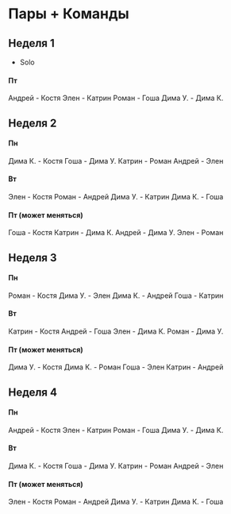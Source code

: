 # Пары + Команды

## Неделя 1

- Solo

#### Пт
Андрей - Костя
Элен - Катрин
Роман - Гоша
Дима У. - Дима К.

## Неделя 2

#### Пн
Дима К. - Костя
Гоша - Дима У.
Катрин - Роман
Андрей - Элен

#### Вт
Элен - Костя
Роман - Андрей
Дима У. - Катрин
Дима К. - Гоша

#### Пт (может меняться)
Гоша - Костя
Катрин - Дима К.
Андрей - Дима У.
Элен - Роман

## Неделя 3

#### Пн
Роман - Костя
Дима У. - Элен
Дима К. - Андрей
Гоша - Катрин

#### Вт
Катрин - Костя
Андрей - Гоша
Элен - Дима К.
Роман - Дима У.

#### Пт (может меняться)
Дима У. - Костя
Дима К. - Роман
Гоша - Элен
Катрин - Андрей

## Неделя 4

#### Пн
Андрей - Костя
Элен - Катрин
Роман - Гоша
Дима У. - Дима К.

#### Вт
Дима К. - Костя
Гоша - Дима У.
Катрин - Роман
Андрей - Элен

#### Пт (может меняться)
Элен - Костя
Роман - Андрей
Дима У. - Катрин
Дима К. - Гоша


